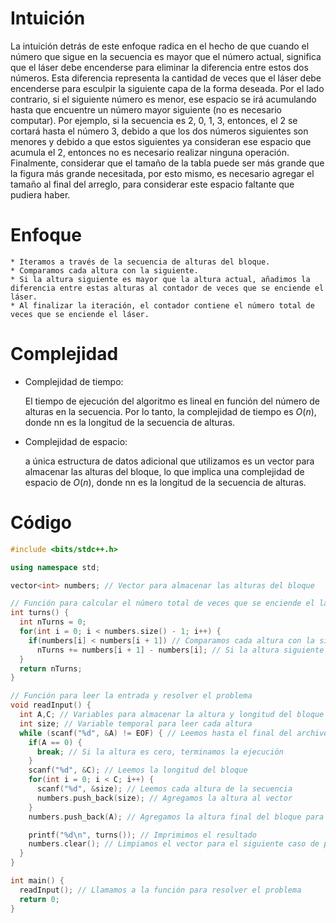 # Intuición
<!-- Describe your first thoughts on how to solve this problem. -->
La intuición detrás de este enfoque radica en el hecho de que cuando el número que sigue en la secuencia es mayor que el número actual, significa que el láser debe encenderse para eliminar la diferencia entre estos dos números. Esta diferencia representa la cantidad de veces que el láser debe encenderse para esculpir la siguiente capa de la forma deseada. Por el lado contrario, si el siguiente número es menor, ese espacio se irá acumulando hasta que encuentre un número mayor siguiente (no es necesario computar). Por ejemplo, si la secuencia es 2, 0, 1, 3, entonces, el 2 se cortará hasta el número 3, debido a que los dos números siguientes son menores y debido a que estos siguientes ya consideran ese espacio que acumula el 2, entonces no es necesario realizar ninguna operación. Finalmente, considerar que el tamaño de la tabla puede ser más grande que la figura más grande necesitada, por esto mismo, es necesario agregar el tamaño al final del arreglo, para considerar este espacio faltante que pudiera haber.

# Enfoque
<!-- Describe your approach to solving the problem. -->
    * Iteramos a través de la secuencia de alturas del bloque.
    * Comparamos cada altura con la siguiente.
    * Si la altura siguiente es mayor que la altura actual, añadimos la diferencia entre estas alturas al contador de veces que se enciende el láser.
    * Al finalizar la iteración, el contador contiene el número total de veces que se enciende el láser.

# Complejidad
- Complejidad de tiempo:
    <!-- Add your time complexity here, e.g. $$O(n)$$ -->
    El tiempo de ejecución del algoritmo es lineal en función del número de alturas en la secuencia. Por lo tanto, la complejidad de tiempo es $O(n)$, donde nn es la longitud de la secuencia de alturas.

- Complejidad de espacio:
    <!-- Add your space complexity here, e.g. $$O(n)$$ -->
    a única estructura de datos adicional que utilizamos es un vector para almacenar las alturas del bloque, lo que implica una complejidad de espacio de $O(n)$, donde nn es la longitud de la secuencia de alturas.

# Código
```cpp
#include <bits/stdc++.h>

using namespace std;

vector<int> numbers; // Vector para almacenar las alturas del bloque

// Función para calcular el número total de veces que se enciende el láser
int turns() {
  int nTurns = 0;
  for(int i = 0; i < numbers.size() - 1; i++) {
    if(numbers[i] < numbers[i + 1]) // Comparamos cada altura con la siguiente
      nTurns += numbers[i + 1] - numbers[i]; // Si la altura siguiente es mayor, sumamos la diferencia al contador de veces que se enciende el láser
  }
  return nTurns;
}

// Función para leer la entrada y resolver el problema
void readInput() {
  int A,C; // Variables para almacenar la altura y longitud del bloque
  int size; // Variable temporal para leer cada altura
  while (scanf("%d", &A) != EOF) { // Leemos hasta el final del archivo
    if(A == 0) {
      break; // Si la altura es cero, terminamos la ejecución
    }
    scanf("%d", &C); // Leemos la longitud del bloque
    for(int i = 0; i < C; i++) {
      scanf("%d", &size); // Leemos cada altura de la secuencia
      numbers.push_back(size); // Agregamos la altura al vector
    }
    numbers.push_back(A); // Agregamos la altura final del bloque para considerar si el resultado de la figura es mas pequeño que el tamaño del bloque

    printf("%d\n", turns()); // Imprimimos el resultado
    numbers.clear(); // Limpiamos el vector para el siguiente caso de prueba
  }
}

int main() {
  readInput(); // Llamamos a la función para resolver el problema
  return 0;
}

```
